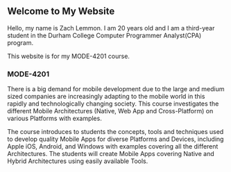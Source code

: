 ## Welcome to My Website

Hello, my name is Zach Lemmon. I am 20 years old and I am a third-year student in the Durham College Computer Programmer Analyst(CPA) program.

This website is for my MODE-4201 course.

### MODE-4201

There is a big demand for mobile development due to the large and medium sized companies are increasingly adapting
to the mobile world in this rapidly and technologically changing society. This course investigates the different Mobile
Architectures (Native, Web App and Cross-Platform) on various Platforms with examples.

The course introduces to students the concepts, tools and techniques used to develop quality Mobile Apps for
diverse Platforms and Devices, including Apple iOS, Android, and Windows with examples covering all the different
Architectures. The students will create Mobile Apps covering Native and Hybrid Architectures using easily available
Tools.
